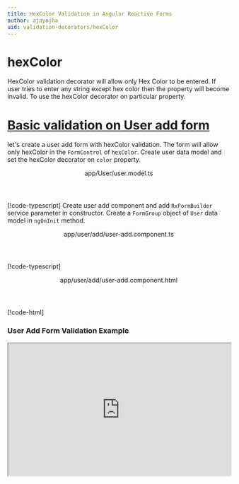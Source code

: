 ```yaml
---
title: HexColor Validation in Angular Reactive Forms
author: ajayojha
uid: validation-decorators/hexColor
---
```

# hexColor
HexColor validation decorator will allow only Hex Color to be entered. If user tries to enter any string except hex color then the property will become invalid. To use the hexColor decorator on particular property.
 
# [Basic validation on User add form  ](#tab/basic-validation-on-User-add-form)
let's create a user add form with hexColor validation. The form will allow only hexColor in the `FormControl` of `hexColor`. 
Create user data model and set the hexColor decorator on `color` property.
<header class="header-tab-title">app/User/user.model.ts</header>

[!code-typescript[](../../examples/reactive-form-validators/hexColor/rxweb-hexColor-validation-add-angular-reactive-form/src/app/user/user.model.ts?highlight=5)]
Create user add component and add `RxFormBuilder` service parameter in constructor. Create a `FormGroup` object of `User` data model in `ngOnInit` method.
<header class="header-tab-title">app/user/add/user-add.component.ts</header>

[!code-typescript[](../../examples/reactive-form-validators/hexColor/rxweb-hexColor-validation-add-angular-reactive-form/src/app/user/add/user-add.component.ts?highlight=17,21-22)]
<header class="header-tab-title">app/user/add/user-add.component.html</header>

[!code-html[](../../examples/reactive-form-validators/hexColor/rxweb-hexColor-validation-add-angular-reactive-form/src/app/user/add/user-add.component.html)]

<h3>User Add Form Validation Example</h3>
<iframe src="https://stackblitz.com/edit/rxweb-hexcolor-validation-add-angular-reactive-form?embed=1&file=src/styles.css&hideExplorer=1&hideNavigation=1&view=preview" width="100%" height="300">

# [Basic validation on User edit  form](#tab/basic-validation-on-User-edit-form)
let's create a user edit form with hexColor validation. The form will allow only hexColor in the `FormControl` of `hexColor`. 
Create user data model and set the hexColor decorator on `color` property.
<header class="header-tab-title">app/User/user.model.ts</header>

[!code-typescript[](../../examples/reactive-form-validators/hexColor/rxweb-hexColor-validation-edit-angular-reactive-form/src/app/user/user.model.ts?highlight=5)]
Create user edit component and add `RxFormBuilder` and `HttpClient` service parameter  in constructor. On `ngOnInit` method get request method for getting data from json or server and that data pass in `this.formBuilder.formGroup<User>(User,user)`
<header class="header-tab-title">app/user/edit/user-edit.component.ts</header>

[!code-typescript[](../../examples/reactive-form-validators/hexColor/rxweb-hexColor-validation-edit-angular-reactive-form/src/app/user/edit/user-edit.component.ts?highlight=17,21-22)]
<header class="header-tab-title">app/user/edit/user-edit.component.html</header>

[!code-html[](../../examples/reactive-form-validators/hexColor/rxweb-hexColor-validation-edit-angular-reactive-form/src/app/user/edit/user-edit.component.html)]

<h3>User Edit Form Validation Example</h3>
<iframe src="https://stackblitz.com/edit/rxweb-hexcolor-validation-edit-angular-reactive-form?embed=1&file=src/styles.css&hideExplorer=1&hideNavigation=1&view=preview" width="100%" height="300">

---

# MessageConfig 
Below options are not mandatory to use in the `@hexColor()` decorator. If needed then use the below options.


|Option | Description |
|--- | ---- |
|[conditionalExpression](#conditionalExpression) | HexColor validation should be applied if the condition is matched in the `conditionalExpression` function. Validation framework will pass two parameters at the time of `conditionalExpression` check. Those two parameters are current `FormGroup` value and root `FormGroup` value. You can apply the condition on respective object value.If there is need of dynamic validation means it is not fixed in client code, it will change based on some criterias. In this scenario you can bind the expression based on the expression value is coming from the web server in `string` format. The `conditionalExpression` will work as same as client function. |
|[message](#message) | To override the global configuration message and show the custom message on particular control property. |

## conditionalExpression 
Type :  `Function`  |  `string` 

HexColor validation should be applied if the condition is matched in the `conditionalExpression` function. Validation framework will pass two parameters at the time of `conditionalExpression` check. Those two parameters are current `FormGroup` value and root `FormGroup` value. You can apply the condition on respective object value.
If there is need of dynamic validation means it is not fixed in client code, it will change based on some criterias. In this scenario you can bind the expression based on the expression value is coming from the web server in `string` format. The `conditionalExpression` will work as same as client function.
 
> Binding `conditionalExpression` with `Function` object.
<header class="header-title">hexcolor-info.model.ts (HexcolorInfo class property)</header>

[!code-typescript[](../../examples/reactive-form-validators/hexColor/complete-rxweb-hexColor-validation-add-angular-reactive-form/src/app/hexcolor-info/hexcolor-info.model.ts#L7-L8)]

 
> Binding `conditionalExpression` with `string` datatype.
<header class="header-title">hexcolor-info.model.ts (HexcolorInfo class property)</header>

[!code-typescript[](../../examples/reactive-form-validators/hexColor/complete-rxweb-hexColor-validation-add-angular-reactive-form/src/app/hexcolor-info/hexcolor-info.model.ts#L7-L8)]

## message 
Type :  `string` 

To override the global configuration message and show the custom message on particular control property.
 
<header class="header-title">hexcolor-info.model.ts (HexcolorInfo class property)</header>

[!code-typescript[](../../examples/reactive-form-validators/hexColor/complete-rxweb-hexColor-validation-add-angular-reactive-form/src/app/hexcolor-info/hexcolor-info.model.ts#L10-L11)]


# hexColor Validation Complete Example
# [HexcolorInfo Model](#tab/complete-hexcolor-info)
<header class="header-tab-title">app/hexcolor-info/hexcolor-info.model.ts</header>

[!code-typescript[](../../examples/reactive-form-validators/hexColor/complete-rxweb-hexColor-validation-add-angular-reactive-form/src/app/hexcolor-info/hexcolor-info.model.ts)]

# [Address Info Add Component](#tab/complete-hexcolor-info-add-component)
<header class="header-tab-title">app/hexcolor-info/add/hexcolor-info-add.component.ts</header>

[!code-typescript[](../../examples/reactive-form-validators/hexColor/complete-rxweb-hexColor-validation-add-angular-reactive-form/src/app/hexcolor-info/add/hexcolor-info-add.component.ts)]

# [Address Info Add Html Component](#tab/complete-hexcolor-info-add-html-component)
<header class="header-tab-title">app/hexcolor-info/add/hexcolor-info-add.component.html</header>

[!code-html[](../../examples/reactive-form-validators/hexColor/complete-rxweb-hexColor-validation-add-angular-reactive-form/src/app/hexcolor-info/add/hexcolor-info-add.component.html)]

# [Working Example](#tab/complete-working-example)
<iframe src="https://stackblitz.com/edit/complete-rxweb-hexcolor-validation-add-angular-reactive-form?embed=1&file=src/app/address-info/address&hideNavigation=1&view=preview" width="100%" height="500">

---

# Dynamic hexColor Validation Complete Example
# [HexcolorInfo Model](#tab/dynamic-hexcolor-info)
<header class="header-tab-title">app/hexcolor-info/hexcolor-info.model.ts</header>

[!code-typescript[](../../examples/reactive-form-validators/hexColor/dynamic-rxweb-hexColor-validation-add-angular-reactive-form/src/app/hexcolor-info/hexcolor-info.model.ts)]

# [Address Info Add Component](#tab/dynamic-hexcolor-info-add-component)
<header class="header-tab-title">app/hexcolor-info/add/hexcolor-info-add.component.ts</header>

[!code-typescript[](../../examples/reactive-form-validators/hexColor/dynamic-rxweb-hexColor-validation-add-angular-reactive-form/src/app/hexcolor-info/add/hexcolor-info-add.component.ts)]

# [Address Info Add Html Component](#tab/dynamic-hexcolor-info-add-html-component)
<header class="header-tab-title">app/hexcolor-info/add/hexcolor-info-add.component.html</header>

[!code-html[](../../examples/reactive-form-validators/hexColor/dynamic-rxweb-hexColor-validation-add-angular-reactive-form/src/app/hexcolor-info/add/hexcolor-info-add.component.html)]

# [Working Example](#tab/dynamic-working-example)
<iframe src="https://stackblitz.com/edit/dynamic-rxweb-hexcolor-validation-add-angular-reactive-form?embed=1&file=src/app/address-info/address&hideNavigation=1&view=preview" width="100%" height="500">

---






